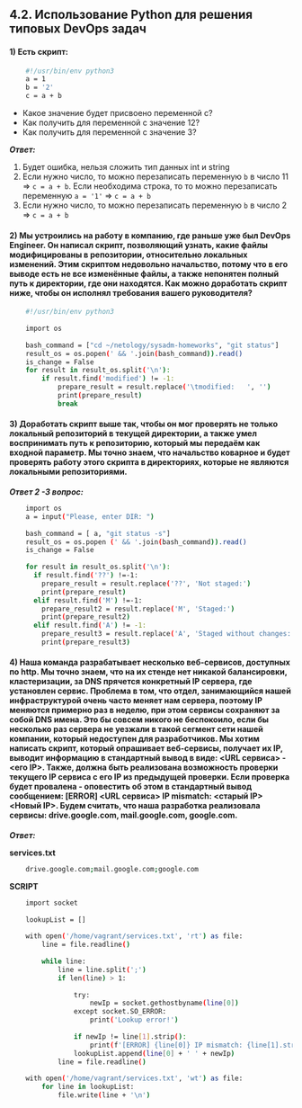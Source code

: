 ## 4.2. Использование Python для решения типовых DevOps задач

#### 1) Есть скрипт:
```bash
    #!/usr/bin/env python3
    a = 1
    b = '2'
    c = a + b
```
+ Какое значение будет присвоено переменной c?
+ Как получить для переменной c значение 12?
+ Как получить для переменной c значение 3?

***Ответ:***

1) Будет ошибка, нельзя сложить тип данных int и string
2) Если нужно число, то можно перезаписать переменную `b` в число 11 => `c = a + b`. Если необходима строка, то то можно перезаписать переменную `a = '1'` => `c = a + b` 
2) Если нужно число, то можно перезаписать переменную `b` в число 2 => `c = a + b` 
    

#### 2) Мы устроились на работу в компанию, где раньше уже был DevOps Engineer. Он написал скрипт, позволяющий узнать, какие файлы модифицированы в репозитории, относительно локальных изменений. Этим скриптом недовольно начальство, потому что в его выводе есть не все изменённые файлы, а также непонятен полный путь к директории, где они находятся. Как можно доработать скрипт ниже, чтобы он исполнял требования вашего руководителя?
```bash
    #!/usr/bin/env python3
    
    import os
    
    bash_command = ["cd ~/netology/sysadm-homeworks", "git status"]
    result_os = os.popen(' && '.join(bash_command)).read()
    is_change = False
    for result in result_os.split('\n'):
        if result.find('modified') != -1:
            prepare_result = result.replace('\tmodified:   ', '')
            print(prepare_result)
            break
```
#### 3) Доработать скрипт выше так, чтобы он мог проверять не только локальный репозиторий в текущей директории, а также умел воспринимать путь к репозиторию, который мы передаём как входной параметр. Мы точно знаем, что начальство коварное и будет проверять работу этого скрипта в директориях, которые не являются локальными репозиториями.

***Ответ 2 -3 вопрос:***

```bash
    import os
    a = input("Please, enter DIR: ")
    
    bash_command = [ a, "git status -s"]
    result_os = os.popen (' && '.join(bash_command)).read()
    is_change = False
    
    for result in result_os.split('\n'):
      if result.find('??') !=-1:
        prepare_result = result.replace('??', 'Not staged:')                                    
        print(prepare_result)                                                                         
      elif result.find('M') !=-1:
        prepare_result2 = result.replace('M', 'Staged:')                                
        print(prepare_result2)                                                                    
      elif result.find('A') != -1:
        prepare_result3 = result.replace('A', 'Staged without changes:')                             
        print(prepare_result3)
```

#### 4) Наша команда разрабатывает несколько веб-сервисов, доступных по http. Мы точно знаем, что на их стенде нет никакой балансировки, кластеризации, за DNS прячется конкретный IP сервера, где установлен сервис. Проблема в том, что отдел, занимающийся нашей инфраструктурой очень часто меняет нам сервера, поэтому IP меняются примерно раз в неделю, при этом сервисы сохраняют за собой DNS имена. Это бы совсем никого не беспокоило, если бы несколько раз сервера не уезжали в такой сегмент сети нашей компании, который недоступен для разработчиков. Мы хотим написать скрипт, который опрашивает веб-сервисы, получает их IP, выводит информацию в стандартный вывод в виде: <URL сервиса> - <его IP>. Также, должна быть реализована возможность проверки текущего IP сервиса c его IP из предыдущей проверки. Если проверка будет провалена - оповестить об этом в стандартный вывод сообщением: [ERROR] <URL сервиса> IP mismatch: <старый IP> <Новый IP>. Будем считать, что наша разработка реализовала сервисы: drive.google.com, mail.google.com, google.com.

***Ответ:***

**services.txt**
```bash
    drive.google.com;mail.google.com;google.com
```

**SCRIPT**

```bash
    import socket
    
    lookupList = []
    
    with open('/home/vagrant/services.txt', 'rt') as file:
        line = file.readline()
    
        while line:
            line = line.split(';')
            if len(line) > 1:
    
                try:
                    newIp = socket.gethostbyname(line[0])
                except socket.SO_ERROR:
                    print('Lookup error!')
    
                if newIp != line[1].strip():
                    print(f'[ERROR] {line[0]} IP mismatch: {line[1].strip()} {newIp}')
                lookupList.append(line[0] + ' ' + newIp)
            line = file.readline()
    
    with open('/home/vagrant/services.txt', 'wt') as file:
        for line in lookupList:
            file.write(line + '\n')
```